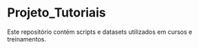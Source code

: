 # Projeto_Tutoriais
Este repositório contém scripts e datasets utilizados em cursos e treinamentos.
